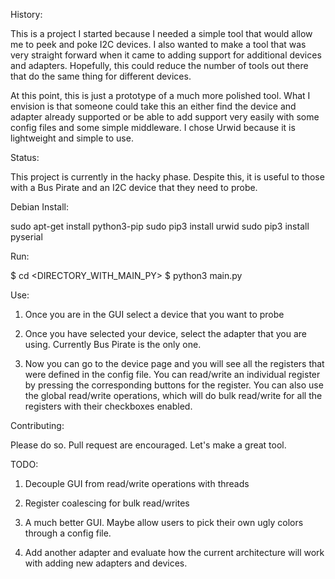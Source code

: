 

History:

This is a project I started because I needed a simple tool that would allow me
to peek and poke I2C devices. I also wanted to make a tool that was very
straight forward when it came to adding support for additional devices and
adapters. Hopefully, this could reduce the number of tools out there that do the
same thing for different devices.

At this point, this is just a prototype of a much more polished tool. What I
envision is that someone could take this an either find the device and adapter
already supported or be able to add support very easily with some config files
and some simple middleware. I chose Urwid because it is lightweight and simple
to use.


Status:

This project is currently in the hacky phase. Despite this, it is useful to
those with a Bus Pirate and an I2C device that they need to probe.


Debian Install:

sudo apt-get install python3-pip
sudo pip3 install urwid
sudo pip3 install pyserial


Run:

$ cd <DIRECTORY_WITH_MAIN_PY>
$ python3 main.py


Use:

1. Once you are in the GUI select a device that you want to probe

2. Once you have selected your device, select the adapter that you are using.
Currently Bus Pirate is the only one.

3. Now you can go to the device page and you will see all the registers that
were defined in the config file. You can read/write an individual register by
pressing the corresponding buttons for the register. You can also use the global
read/write operations, which will do bulk read/write for all the registers with
their checkboxes enabled.


Contributing:

Please do so. Pull request are encouraged. Let's make a great tool.


TODO:

1. Decouple GUI from read/write operations with threads

2. Register coalescing for bulk read/writes

3. A much better GUI. Maybe allow users to pick their own ugly colors through a 
config file.

4. Add another adapter and evaluate how the current architecture will work with 
adding new adapters and devices.
